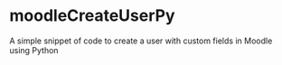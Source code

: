 # moodleCreateUserPy

A simple snippet of code to create a user with custom fields in Moodle using Python
